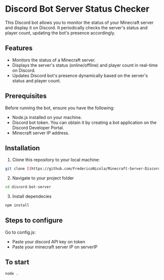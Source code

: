 # Discord Bot Server Status Checker

This Discord bot allows you to monitor the status of your Minecraft server and display it on Discord. It periodically checks the server's status and player count, updating the bot's presence accordingly.

## Features

- Monitors the status of a Minecraft server.
- Displays the server's status (online/offline) and player count in real-time on Discord.
- Updates Discord bot's presence dynamically based on the server's status and player count.

## Prerequisites

Before running the bot, ensure you have the following:

- Node.js installed on your machine.
- Discord bot token. You can obtain it by creating a bot application on the Discord Developer Portal.
- Minecraft server IP address.

## Installation

1. Clone this repository to your local machine:

```bash
git clone [(https://github.com/FredericoNicola/Minecraft-Server-Discord-Status.git)]

```
2. Navigate to your project folder

```bash 
cd discord-bot-server
```

3. Install dependecies
   
```bash
npm install
```

## Steps to configure

Go to config.js:
- Paste your discord API key on token
- Paste your minecraft server IP on serverIP

## To start

```bash
node .
```
